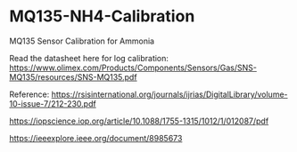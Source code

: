 # MQ135-NH4-Calibration
MQ135 Sensor Calibration for Ammonia 

Read the datasheet here for log calibration:
https://www.olimex.com/Products/Components/Sensors/Gas/SNS-MQ135/resources/SNS-MQ135.pdf

Reference:
https://rsisinternational.org/journals/ijrias/DigitalLibrary/volume-10-issue-7/212-230.pdf

https://iopscience.iop.org/article/10.1088/1755-1315/1012/1/012087/pdf

https://ieeexplore.ieee.org/document/8985673
